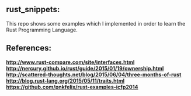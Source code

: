 ## rust_snippets:
This repo shows some examples which I implemented in order to learn the Rust Programming Language.

## References:
**http://www.rust-compare.com/site/interfaces.html**
**http://nercury.github.io/rust/guide/2015/01/19/ownership.html**
**http://scattered-thoughts.net/blog/2015/06/04/three-months-of-rust**
**http://blog.rust-lang.org/2015/05/11/traits.html**
**https://github.com/pnkfelix/rust-examples-icfp2014**